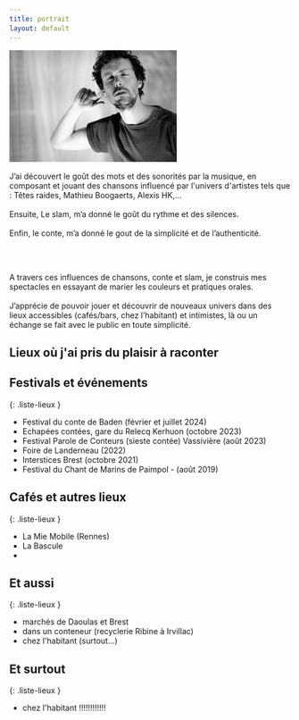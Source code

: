 ```yaml
---
title: portrait
layout: default
---
```


<div class="flex-container wrap">
  <img src="/medias/photo-portrait.JPG" alt="profil" title="crédit dessin : Fanny Legrand (http://fannylegrand.fr/)" >

  <p class="inline-p">J’ai découvert le goût des mots et des sonorités par la musique, en
    composant et jouant des chansons influencé par l'univers d'artistes tels
    que : Têtes raides, Mathieu Boogaerts, Alexis HK,... <br><br>
    Ensuite, Le slam, m’a donné le goût du rythme et des silences.<br><br>
    Enfin, le conte, m’a donné le gout de la simplicité et de l’authenticité.
  </p>
    
  <br><br>

  <p>

  A travers ces influences de chansons, conte et slam, je construis mes
  spectacles en essayant de marier les couleurs et pratiques orales.<br><br>
  J’apprécie de pouvoir jouer et découvrir de nouveaux univers dans des
  lieux accessibles (cafés/bars, chez l’habitant) et intimistes, là ou un
  échange se fait avec le public en toute simplicité.
  </p>
  
</div>



<h2 class="titre-section-spectacles">Lieux où j'ai pris du plaisir à raconter</h2>

## Festivals et événements

{: .liste-lieux }
  - Festival du conte de Baden (février et juillet 2024)
  - Echapées contées, gare du Relecq Kerhuon (octobre 2023)
  - Festival Parole de Conteurs (sieste contée)  Vassivière (août 2023)
  - Foire de Landerneau (2022)
  - Interstices Brest (octobre 2021)
  - Festival du Chant de Marins de Paimpol - (août 2019)


## Cafés et autres lieux

{: .liste-lieux }
  - La Mie Mobile (Rennes)
  - La Bascule
  - 




## Et aussi

{: .liste-lieux }
  - marchés de Daoulas et Brest
  - dans un conteneur (recyclerie Ribine à Irvillac)
  - chez l'habitant (surtout...)


## Et surtout

{: .liste-lieux }
  - chez l'habitant !!!!!!!!!!!!





